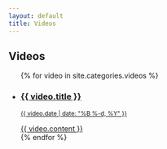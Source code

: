 ```yaml
---
layout: default
title: Videos
---
```

## Videos
<ul>
{% for video in site.categories.videos %}
<a href="{{ video.link }}" target="_blank">
<li>
<h3>{{ video.title }}</h3>
<p><small>{{ video.date | date: "%B %-d, %Y" }}</small></p>
{{ video.content }}
</li>
</a>
{% endfor %}
</ul>
